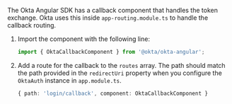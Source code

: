 The Okta Angular SDK has a callback component that handles the token exchange. Okta uses this inside `app-routing.module.ts` to handle the callback routing.

1. Import the component with the following line:

   ```ts
   import { OktaCallbackComponent } from '@okta/okta-angular';
   ```

2. Add a route for the callback to the `routes` array. The path should match the path provided in the `redirectUri` property when you configure the `OktaAuth` instance in `app.module.ts`.

   ```ts
   { path: 'login/callback', component: OktaCallbackComponent }
   ```
